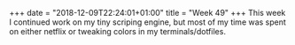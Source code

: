 +++
date = "2018-12-09T22:24:01+01:00"
title = "Week 49"
+++
This week I continued work on my tiny scriping engine, but most of my time was spent on either netflix or tweaking colors in my terminals/dotfiles.
